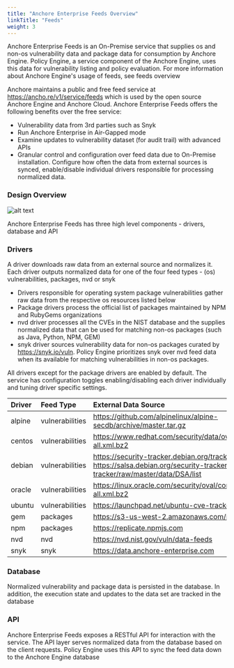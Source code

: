 ```yaml
---
title: "Anchore Enterprise Feeds Overview"
linkTitle: "Feeds"
weight: 3
---
```


Anchore Enterprise Feeds is an On-Premise service that supplies os and non-os vulnerability data and package data for consumption by Anchore Engine. Policy Engine, a service component of the Anchore Engine, uses this data for vulnerability listing and policy evaluation. For more information about Anchore Engine's usage of feeds, see feeds overview

Anchore maintains a public and free feed service at https://ancho.re/v1/service/feeds which is used by the open source Anchore Engine and Anchore Cloud. Anchore Enterprise Feeds offers the following benefits over the free service:

- Vulnerability data from 3rd parties such as Snyk
- Run Anchore Enterprise in Air-Gapped mode
- Examine updates to vulnerability dataset (for audit trail) with advanced APIs
- Granular control and configuration over feed data due to On-Premise installation. Configure   how often the data from external sources is synced, enable/disable individual drivers         responsible for processing normalized data.

### Design Overview

![alt text](/EnterpriseFeeds.png)

Anchore Enterprise Feeds has three high level components - drivers, database and API

### Drivers

A driver downloads raw data from an external source and normalizes it. Each driver outputs normalized data for one of the four feed types - (os) vulnerabilities, packages, nvd or snyk

- Drivers responsible for operating system package vulnerabilities gather raw data from the respective os resources listed below
- Package drivers process the official list of packages maintained by NPM and RubyGems organizations 
- nvd driver processes all the CVEs in the NIST database and the supplies normalized data that can be used for matching non-os packages (such as Java, Python, NPM, GEM)
- snyk driver sources vulnerability data for non-os packages curated by https://snyk.io/vuln. Policy Engine prioritizes snyk over nvd feed data when its available for matching vulnerabilities in non-os packages. 

All drivers except for the package drivers are enabled by default. The service has configuration toggles enabling/disabling each driver individually and tuning driver specific settings. 

| Driver | Feed Type | External Data Source |
| :------ | :----------- | :---------- |
| alpine | vulnerabilities | https://github.com/alpinelinux/alpine-secdb/archive/master.tar.gz |
| centos | vulnerabilities | https://www.redhat.com/security/data/oval/com.redhat.rhsa-all.xml.bz2 |
| debian | vulnerabilities | https://security-tracker.debian.org/tracker/data/json https://salsa.debian.org/security-tracker-team/security-tracker/raw/master/data/DSA/list |
| oracle | vulnerabilities | https://linux.oracle.com/security/oval/com.oracle.elsa-all.xml.bz2 |
| ubuntu | vulnerabilities | https://launchpad.net/ubuntu-cve-tracker |
| gem | packages | https://s3-us-west-2.amazonaws.com/rubygems-dumps |
| npm | packages | https://replicate.npmjs.com |
| nvd | nvd | https://nvd.nist.gov/vuln/data-feeds |
| snyk | snyk | https://data.anchore-enterprise.com |

### Database 

Normalized vulnerability and package data is persisted in the database. In addition, the execution state and updates to the data set are tracked in the database

### API

Anchore Enterprise Feeds exposes a RESTful API for interaction with the service. The API layer serves normalized data from the database based on the client requests. Policy Engine uses this API to sync the feed data down to the Anchore Engine database

